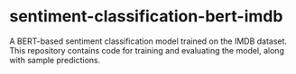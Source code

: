 # sentiment-classification-bert-imdb
A BERT-based sentiment classification model trained on the IMDB dataset. This repository contains code for training and evaluating the model, along with sample predictions.
